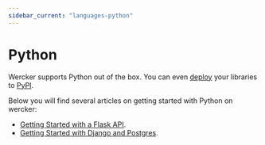 ```yaml
---
sidebar_current: "languages-python"
---
```


# Python

Wercker supports Python out of the box. You can even [deploy](/articles/deployment/pypi.html) your libraries to [PyPI](http://pypi.python.org).

Below you will find several articles on getting started with Python on wercker:

* [Getting Started with a Flask API](/articles/languages/python/flask.html "Getting Started with a Flask API ").
* [Getting Started with Django and Postgres](/articles/languages/python/django-postgres.html "Getting Started with Django and Postgres ").